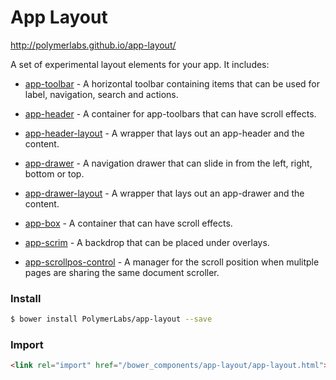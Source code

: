 # App Layout

http://polymerlabs.github.io/app-layout/

A set of experimental layout elements for your app. It includes:

- [app-toolbar](/app-toolbar) - A horizontal toolbar containing items that can be used for label, navigation, search and actions.

- [app-header](/app-header) - A container for app-toolbars that can have scroll effects.

- [app-header-layout](/app-header-layout) - A wrapper that lays out an app-header and the content.

- [app-drawer](/app-drawer) - A navigation drawer that can slide in from the left, right, bottom or top.

- [app-drawer-layout](/app-drawer-layout) - A wrapper that lays out an app-drawer and the content.

- [app-box](/app-box) - A container that can have scroll effects.

- [app-scrim](/app-scrim) - A backdrop that can be placed under overlays.

- [app-scrollpos-control](/app-scrollpos-control) - A manager for the scroll position when mulitple pages are sharing the same document scroller.


### Install

```bash
$ bower install PolymerLabs/app-layout --save
```

### Import

```html
<link rel="import" href="/bower_components/app-layout/app-layout.html">
```
